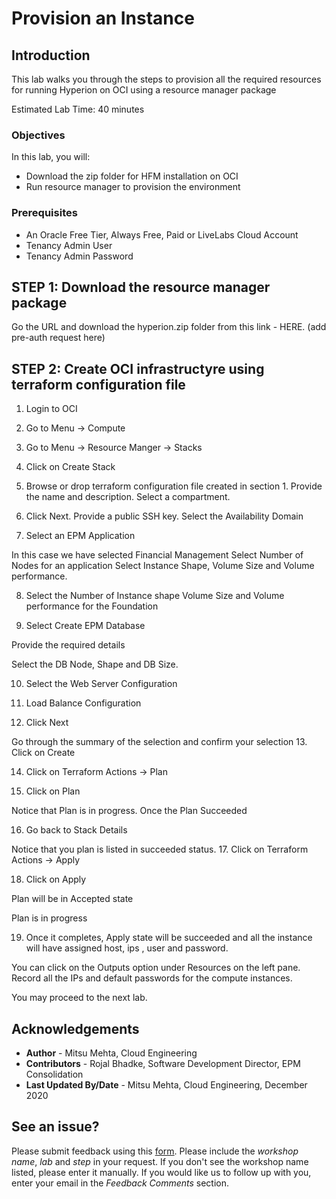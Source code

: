 # Provision an Instance

## Introduction

This lab walks you through the steps to provision all the required resources for running Hyperion on OCI using a resource manager package

Estimated Lab Time: 40 minutes

### Objectives

In this lab, you will:
* Download the zip folder for HFM installation on OCI
* Run resource manager to provision the environment

### Prerequisites

* An Oracle Free Tier, Always Free, Paid or LiveLabs Cloud Account
* Tenancy Admin User
* Tenancy Admin Password

## **STEP 1**: Download the resource manager package 

Go the URL and download the hyperion.zip folder from this link - HERE. (add pre-auth request here)

## **STEP 2:** Create OCI infrastructyre using terraform configuration file

1.	Login to OCI

2.	Go to Menu -> Compute

3.	Go to Menu -> Resource Manger -> Stacks

4.	Click on Create Stack
 
5.	Browse or drop terraform configuration file created in section 1. Provide the name and description. Select a compartment.
 
6.	Click Next. Provide a public SSH key. Select the Availability Domain

7.	Select an EPM Application
 
In this case we have selected Financial Management
Select Number of Nodes for an application
Select Instance Shape, Volume Size and Volume performance.

8.	Select the Number of Instance shape Volume Size and Volume performance for the Foundation
 

9.	Select Create EPM Database


Provide the required details

Select the DB Node, Shape and DB Size. 

10.	Select the Web Server Configuration

11.	Load Balance Configuration

12.	Click Next 
 
Go through the summary of the selection and confirm your selection
13.	Click on Create

14.	Click on Terraform Actions -> Plan

15.	Click on Plan

Notice that Plan is in progress.
Once the Plan Succeeded

 
16.	Go back to Stack Details
 

Notice that you plan is listed in succeeded status.
17.	Click on Terraform Actions -> Apply
 
 

18.	Click on Apply

 

Plan will be in Accepted state

 

Plan is in progress

19.	Once it completes, Apply state will be succeeded and all the instance will have assigned host, ips , user and password.

You can click on the Outputs option under Resources on the left pane. Record all the IPs and default passwords for the compute instances. 

You may proceed to the next lab.


## Acknowledgements
* **Author** - Mitsu Mehta, Cloud Engineering
* **Contributors** - Rojal Bhadke, Software Development Director, EPM Consolidation
* **Last Updated By/Date** - Mitsu Mehta, Cloud Engineering, December 2020

## See an issue?
Please submit feedback using this [form](https://apexapps.oracle.com/pls/apex/f?p=133:1:::::P1_FEEDBACK:1). Please include the *workshop name*, *lab* and *step* in your request.  If you don't see the workshop name listed, please enter it manually. If you would like us to follow up with you, enter your email in the *Feedback Comments* section.
